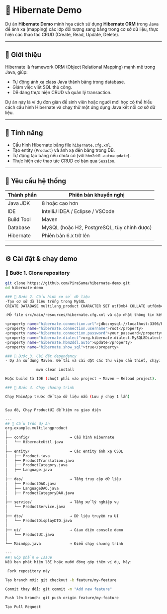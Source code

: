# 🧩 Hibernate Demo

Dự án **Hibernate Demo** minh họa cách sử dụng **Hibernate ORM** trong Java để ánh xạ (mapping) các lớp đối tượng sang bảng trong cơ sở dữ liệu, thực hiện các thao tác CRUD (Create, Read, Update, Delete).

---

## 🧠 Giới thiệu

Hibernate là framework ORM (Object Relational Mapping) mạnh mẽ trong Java, giúp:

- Tự động ánh xạ class Java thành bảng trong database.  
- Giảm việc viết SQL thủ công.  
- Dễ dàng thực hiện CRUD và quản lý transaction.  

Dự án này là ví dụ đơn giản để sinh viên hoặc người mới học có thể hiểu cách cấu hình Hibernate và chạy thử một ứng dụng Java kết nối cơ sở dữ liệu.

---

## 🚀 Tính năng

- Cấu hình Hibernate bằng file `hibernate.cfg.xml`.  
- Tạo entity (`Product`) và ánh xạ đến bảng trong DB.  
- Tự động tạo bảng nếu chưa có (với `hbm2ddl.auto=update`).  
- Thực hiện các thao tác CRUD cơ bản qua `Session`.  

---

## 🧩 Yêu cầu hệ thống

| Thành phần | Phiên bản khuyến nghị |
|-------------|-----------------------|
| Java JDK    | 8 hoặc cao hơn        |
| IDE         | IntelliJ IDEA / Eclipse / VSCode |
| Build Tool  | Maven                 |
| Database    | MySQL (hoặc H2, PostgreSQL, tùy chỉnh được) |
| Hibernate   | Phiên bản 6.x trở lên |

---

## ⚙️ Cài đặt & chạy demo

### 🔹 Bước 1. Clone repository
```bash
git clone https://github.com/PiraSama/hibernate-demo.git
cd hibernate-demo

### 🔹 Bước 2. Cấu hình cơ sở dữ liệu
-Tạo cơ sở dữ liệu trống trong MySQL
CREATE DATABASE multilang_product CHARACTER SET utf8mb4 COLLATE utf8mb4_unicode_ci;

-Mở file src/main/resources/hibernate.cfg.xml và cập nhật thông tin kết nối:

<property name="hibernate.connection.url">jdbc:mysql://localhost:3306/hibernate_demo</property>
<property name="hibernate.connection.username">root</property>
<property name="hibernate.connection.password">your_password</property>
<property name="hibernate.dialect">org.hibernate.dialect.MySQL8Dialect</property>
<property name="hibernate.hbm2ddl.auto">update</property>
<property name="hibernate.show_sql">true</property>

### 🔹 Bước 3. Cài đặt dependency
- Dự án sử dụng Maven. Để tải và cài đặt các thư viện cần thiết, chạy:

              mvn clean install

Hoặc build từ IDE (chuột phải vào project → Maven → Reload project).

### 🔹 Bước 4. Chạy chương trình

Chạy MainApp trước để tạo dữ liệu mẫu (Lưu ý chạy 1 lần)


Sau đó, Chạy ProductUI để hiện ra giao diện

---
## 📂 Cấu trúc dự án
org.example.multilangproduct
│
├── config/                  → Cấu hình Hibernate
│   └── HibernateUtil.java
│
├── entity/                  → Các entity ánh xạ CSDL
│   ├── Product.java
│   ├── ProductTranslation.java
│   ├── ProductCategory.java
│   ├── Language.java
│
├── dao/                     → Tầng truy cập dữ liệu
│   ├── ProductDAO.java
│   ├── LanguageDAO.java
│   ├── ProductCategoryDAO.java
│
├── service/                 → Tầng xử lý nghiệp vụ
│   └── ProductService.java
│
├── dto/                     → Dữ liệu truyền ra UI
│   └── ProductDisplayDTO.java
│
├── ui/                      → Giao diện console demo
│   └── ProductUI.java
│
└── MainApp.java             → Điểm chạy chương trình

---
##🤝 Góp phần & Issue
Nếu bạn phát hiện lỗi hoặc muốn đóng góp thêm ví dụ, hãy:

 Fork repository này

Tạo branch mới: git checkout -b feature/my-feature

Commit thay đổi: git commit -m "Add new feature"

Push lên branch: git push origin feature/my-feature

Tạo Pull Request

